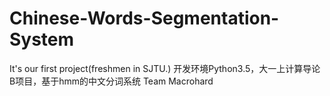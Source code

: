 # Chinese-Words-Segmentation-System
It's our first project(freshmen in SJTU.)
开发环境Python3.5，大一上计算导论B项目，基于hmm的中文分词系统
Team Macrohard

